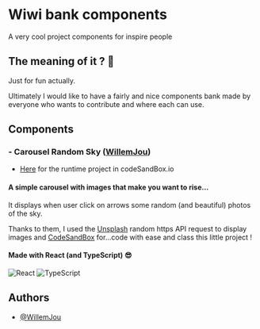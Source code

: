 # Wiwi bank components

A very cool project components for inspire people

## The meaning of it ? 🧐

Just for fun actually.

Ultimately I would like to have a fairly and nice components bank made by everyone who wants to contribute and where each can use.

## Components

### - Carousel Random Sky ([WillemJou](https://github.com/WillemJou))

- [Here](https://codesandbox.io/p/sandbox/sky-carousel-ltl8gj?file=%2Fsrc%2FApp.tsx) for the runtime project in codeSandBox.io

#### A simple carousel with images that make you want to rise...

It displays when user click on arrows some random (and beautiful) photos of the sky.

Thanks to them, I used the [Unsplash](https://unsplash.com/fr/s/photos/sunsplash) random https API request to display images and [CodeSandBox](https://codesandbox.io/) for...code with ease and class this little project !

#### Made with React (and TypeScript) 😎

![React](https://img.shields.io/badge/react-%2320232a.svg?style=for-the-badge&logo=react&logoColor=%2361DAFB) ![TypeScript](https://img.shields.io/badge/typescript-%23007ACC.svg?style=for-the-badge&logo=typescript&logoColor=white)

## Authors

- [@WillemJou](https://www.github.com/WillemJou)
